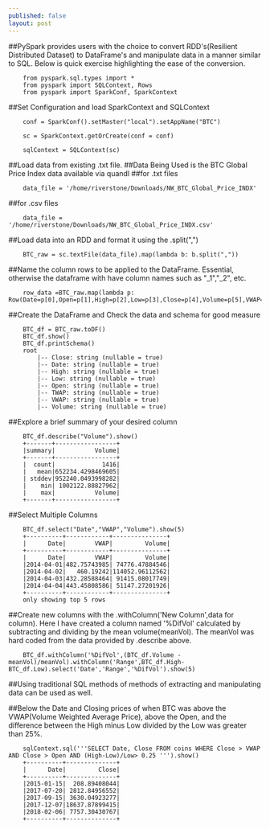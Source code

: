 ```yaml
---
published: false
layout: post
---
```


##PySpark provides users with the choice to convert RDD's(Resilient Distributed Dataset) to DataFrame's and manipulate data in a manner similar to SQL. Below is quick exercise highlighting the ease of the conversion.

```Py
	from pyspark.sql.types import *
	from pyspark import SQLContext, Rows
	from pyspark import SparkConf, SparkContext
```

##Set Configuration and load SparkContext and SQLContext  

```Py
	conf = SparkConf().setMaster("local").setAppName("BTC")

	sc = SparkContext.getOrCreate(conf = conf)

	sqlContext = SQLContext(sc)
```

##Load data from existing .txt file.
##Data Being Used is the BTC Global Price Index data available via quandl
##for .txt files
```Py 
	data_file = '/home/riverstone/Downloads/NW_BTC_Global_Price_INDX'
```
##for .csv files

```Py 
	data_file = '/home/riverstone/Downloads/NW_BTC_Global_Price_INDX.csv'
```
##Load data into an RDD and format it using the .split(",") 

```Py
	BTC_raw = sc.textFile(data_file).map(lambda b: b.split(","))
```
##Name the column rows to be applied to the DataFrame. Essential, otherwise the dataframe with have column names such as "_1","_2", etc.

```Py	
	row_data =BTC_raw.map(lambda p: Row(Date=p[0],Open=p[1],High=p[2],Low=p[3],Close=p[4],Volume=p[5],VWAP=p[6],TWAP=p[7]))
```

##Create the DataFrame and Check the data and schema for good measure
```Py
	BTC_df = BTC_raw.toDF()
	BTC_df.show()
	BTC_df.printSchema()
	root
 		|-- Close: string (nullable = true)
 		|-- Date: string (nullable = true)
 		|-- High: string (nullable = true)
 		|-- Low: string (nullable = true)
 		|-- Open: string (nullable = true)
 		|-- TWAP: string (nullable = true)
 		|-- VWAP: string (nullable = true)
 		|-- Volume: string (nullable = true)
```

##Explore a brief summary of your desired column

```Py
	BTC_df.describe("Volume").show()
	+-------+-----------------+
	|summary|           Volume|
	+-------+-----------------+
	|  count|             1416|
	|   mean|652234.4298469605|
	| stddev|952240.0493998282|
	|    min| 1002122.88827962|
	|    max|           Volume|
	+-------+-----------------+
```
##Select Multiple Columns

```Py
	BTC_df.select("Date","VWAP","Volume").show(5)
	+----------+------------+---------------+
	|      Date|        VWAP|         Volume|
	+----------+------------+---------------+
	|      Date|        VWAP|         Volume|
	|2014-04-01|482.75743985| 74776.47884546|
	|2014-04-02|   460.19242|114052.96112562|
	|2014-04-03|432.28588464| 91415.08017749|
	|2014-04-04|443.45808586| 51147.27201926|
	+----------+------------+---------------+
	only showing top 5 rows
```
##Create new columns with the .withColumn('New Column',data for column). Here I have created a column named '%DifVol' calculated by subtracting and dividing by the mean volume(meanVol). The meanVol was hard coded from the data provided by .describe above.

```Py
	BTC_df.withColumn('%DifVol',(BTC_df.Volume - meanVol)/meanVol).withColumn('Range',BTC_df.High-BTC_df.Low).select('Date','Range','%DifVol').show(5)
```
##Using traditional SQL methods of methods of extracting and manipulating data can be used as well.

##Below the Date and Closing prices of when BTC was above the VWAP(Volume Weighted Average Price), above the Open, and the difference between the High minus Low divided by the Low was greater than 25%.

```Py
	sqlContext.sql('''SELECT Date, Close FROM coins WHERE Close > VWAP AND Close > Open AND (High-Low)/Low> 0.25 ''').show()
	+----------+--------------+
	|      Date|         Close|
	+----------+--------------+
	|2015-01-15|  208.89408044|
	|2017-07-20| 2812.84956552|
	|2017-09-15| 3630.04923277|
	|2017-12-07|18637.87899415|
	|2018-02-06| 7757.30430767|
	+----------+--------------+
```
